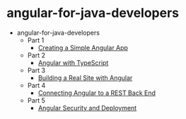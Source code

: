 # angular-for-java-developers

- angular-for-java-developers
  - Part 1
    - [Creating a Simple Angular App](https://livevideo.manning.com/module/114_1_1/angular-for-java-developers-creating-a-simple-angular-app/introduction/introduction)
  - Part 2
    - [Angular with TypeScript](https://www.manning.com/livevideo/angular-for-java-developers-typescript)
  - Part 3
    - [Building a Real Site with Angular](https://www.manning.com/livevideo/angular-for-java-developers-building-a-real-site)
  - Part 4
    - [Connecting Angular to a REST Back End](https://www.manning.com/livevideo/angular-for-java-developers-connecting-to-a-rest-back-end)
  - Part 5
    - [Angular Security and Deployment](https://www.manning.com/livevideo/angular-for-java-developers-security-and-deployment)


